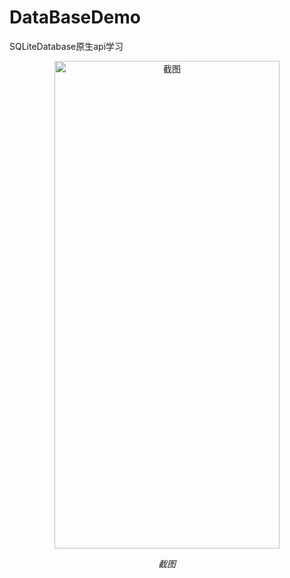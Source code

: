 # DataBaseDemo
 SQLiteDatabase原生api学习


<p align="center">
	<img src="screenshots/DataBaseDemo.png" alt="截图"  width="360" height="780">
	<p align="center">
		<em>截图</em>
	</p>
</p>
